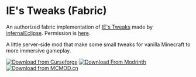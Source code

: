 # IE's Tweaks (Fabric)

An authorized fabric implementation of [IE's Tweaks](https://www.curseforge.com/minecraft/mc-mods/ies-tweaks) made by [infernalEclipse](https://legacy.curseforge.com/members/InfernalEclipse/projects). Permission is [here](misc/Porting%20permission.png).

A little server-side mod that make some small tweaks for vanilla Minecraft to more immersive gameplay.

[![Download from Curseforge](https://cf.way2muchnoise.eu/full_884846_downloads%20on%20Curseforge.svg?badge_style=flat)](https://legacy.curseforge.com/minecraft/mc-mods/ies-tweaks-fabric)  [![Download From Modrinth](https://img.shields.io/modrinth/dt/ies-tweaks-fabric?color=4&label=Download%20from%20Modrinth&style=flat-square&logo=modrinth)](https://modrinth.com/mod/ies-tweaks-fabric)  [![Download from MCMOD.cn](https://img.shields.io/badge/Download%20from%20MCMOD.cn-Zh-green?style=flat-square)](https://www.mcmod.cn/class/11053.html)
